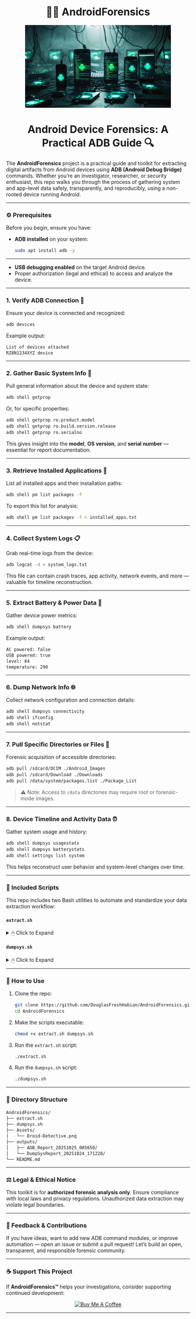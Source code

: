 <h1 align="center">
🕵️‍♂️ AndroidForensics
</h1>

<p align="center">
  <img src="https://github.com/DouglasFreshHabian/AndroidForensics/blob/main/Assets/Droid-Detective.png" alt="Android Forensics Logo" width="400">
</p>

<h1 align="center">
Android Device Forensics: A Practical ADB Guide 🔍
</h1>

The **AndroidForensics** project is a practical guide and toolkit for extracting digital artifacts from Android devices using **ADB (Android Debug Bridge)** commands. Whether you’re an investigator, researcher, or security enthusiast, this repo walks you through the process of gathering system and app-level data safely, transparently, and reproducibly, using a non-rooted device running Android.

---

### ⚙️ Prerequisites

Before you begin, ensure you have:

* **ADB installed** on your system:
  ```bash
  sudo apt install adb -y
  ```
---
* **USB debugging enabled** on the target Android device.
* Proper authorization (legal and ethical) to access and analyze the device.

---

### 1. **Verify ADB Connection** 🔌

Ensure your device is connected and recognized:

```bash
adb devices
```

Example output:

```
List of devices attached
RZ8N1234XYZ	device
```

---

### 2. **Gather Basic System Info** 🧠

Pull general information about the device and system state:

```bash
adb shell getprop
```

Or, for specific properties:

```bash
adb shell getprop ro.product.model
adb shell getprop ro.build.version.release
adb shell getprop ro.serialno
```

This gives insight into the **model**, **OS version**, and **serial number** — essential for report documentation.

---

### 3. **Retrieve Installed Applications** 📱

List all installed apps and their installation paths:

```bash
adb shell pm list packages -f
```

To export this list for analysis:

```bash
adb shell pm list packages -f > installed_apps.txt
```

---

### 4. **Collect System Logs** 📋

Grab real-time logs from the device:

```bash
adb logcat -d > system_logs.txt
```

This file can contain crash traces, app activity, network events, and more — valuable for timeline reconstruction.

---

### 5. **Extract Battery & Power Data** 🔋

Gather device power metrics:

```bash
adb shell dumpsys battery
```

Example output:

```
AC powered: false
USB powered: true
level: 84
temperature: 290
```

---

### 6. **Dump Network Info** 🌐

Collect network configuration and connection details:

```bash
adb shell dumpsys connectivity
adb shell ifconfig
adb shell netstat
```

---

### 7. **Pull Specific Directories or Files** 🧾

Forensic acquisition of accessible directories:

```bash
adb pull /sdcard/DCIM ./Android_Images
adb pull /sdcard/Download ./Downloads
adb pull /data/system/packages.list ./Package_List
```

> ⚠️ Note: Access to `/data` directories may require root or forensic-mode images.

---

### 8. **Device Timeline and Activity Data** ⏰

Gather system usage and history:

```bash
adb shell dumpsys usagestats
adb shell dumpsys batterystats
adb shell settings list system
```

This helps reconstruct user behavior and system-level changes over time.

---

### 🧩 Included Scripts

This repo includes two Bash utilities to automate and standardize your data extraction workflow:

#### **`extract.sh`**

<details>
<summary>🖱 Click to Expand</summary>

Excellent — this is a **much more advanced version** of your earlier ADB script. It not only gathers system diagnostics but also extracts **user-level data** (contacts, call logs, SMS, accounts). Let’s go through what it does in detail and then pick a fitting name.

---

## 🧩 **What This Script Does**

This Bash script performs an **automated ADB-based forensic data and diagnostics extraction** from a connected Android device.
It’s designed for **system analysis, auditing, or incident response** — collecting both **system snapshots** and **select user-accessible data** in a single organized run.

---

### 🔧 **Step-by-Step Overview**

#### **1. Environment & Device Setup**

* Checks that `adb` (Android Debug Bridge) is installed.
* Starts the ADB server silently.
* Detects a connected Android device (`adb devices`).
* Exits if no authorized device is found.
* Displays the connected device ID.

#### **2. Creates a Timestamped Output Folder**

Example:

```
ADB_Report_20251025_163200/
```

All collected data is stored here, one file per command.

---

### 📋 **3. Core Function — `run_adb_command`**

A helper that:

* Displays a colorized header describing the task.
* Runs the given ADB command.
* Saves output to a specified filename.
* Optionally runs “silent” tasks (no console output, for noisy commands).

---

### 🧠 **4. Data Collected**

#### 📱 **Device & System Information**

| Category     | Description                                  | Command                                             |
| ------------ | -------------------------------------------- | --------------------------------------------------- |
| Basic Info   | Model, manufacturer, Android version, serial | `getprop ...`                                       |
| Device State | Uptime, battery, and connectivity            | `uptime`, `dumpsys battery`, `dumpsys connectivity` |
| Network Info | Interface config                             | `ifconfig` or `ip addr show`                        |

---

#### 👤 **User & App Data Extraction**

| Data                   | Description                      | Command                                          |
| ---------------------- | -------------------------------- | ------------------------------------------------ |
| **Accounts**           | Extracts account package names   | `dumpsys account`                                |
| **Email addresses**    | Extracts email strings via regex | `dumpsys account`                                |
| **Reboot count**       | Reads global boot counter        | `settings list global`                           |
| **Contacts**           | Lists contacts and phone numbers | `content query --uri content://contacts/phones/` |
| **Call logs**          | Queries system call history      | `content query --uri content://call_log/calls`   |
| **SMS messages**       | Dumps all SMS database entries   | `content query --uri content://sms/`             |
| **Installed packages** | Lists all and third-party apps   | `pm list packages`                               |
| **Running services**   | Dumps currently active services  | `dumpsys -l`                                     |

> ⚠️ These use Android’s public **content providers**, meaning some data may not be available on modern devices (Android 11+ restricts SMS, contacts, etc. access via ADB unless rooted or with specific permissions).

---

#### ⚙️ **5. System Diagnostics**

* **`logcat` snapshot:** Captures last ~1000 lines of logs.
* **`bugreport`:** Generates a full system report in the background (`.zip` or `.txt`), allowing the user to continue using the script while it completes.

---

### 📊 **6. Final Summary**

* Prints a color-coded summary table showing all collected files and their sizes.
* Displays total runtime (excluding background bugreport).
* Reminds the user that the bugreport will appear when finished.

Example:

```
[✓] All ADB data extraction commands executed successfully!
Summary of extracted files:
device_info.txt         4.2K
emails.txt              1.1K
contacts.txt            32K
sms.txt                 80K
-------------------------------------------
Results saved in: ADB_Report_20251025_163200
Total runtime: 42s
[i] Bugreport is running in the background...
```

---

## ⚙️ **Use Cases**

This script is suitable for:

* **Incident response or forensic triage**
* **Device auditing before handoff**
* **Support or QA data collection**
* **Security analysis / compliance snapshots**

It collects:

* **System state**
* **Network and battery info**
* **App lists**
* **User-level communications data (where permitted)**
* **Logs and bugreport**

---

## ⚠️ **Cautions / Limitations**

* Access to **SMS, call logs, and contacts** may be blocked on newer Android versions (especially Android 11+).
* Should only be used on devices you **own or have explicit consent** to examine.
* Data collected may contain **personally identifiable information** — handle securely.

---

</details>

#### **`dumpsys.sh`**

<details>
<summary>🖱 Click to Expand</summary>

## 🧩 **What the `dumpsys.sh` Script Does**

This Bash script is an **automated Android diagnostics collector**.
It connects to an Android device over **ADB (Android Debug Bridge)** and runs a series of **`dumpsys` commands** — each targeting a key Android system service — then saves their outputs into organized text files.

Here’s what happens step by step:

---

### 🧱 **1. Setup & Environment Checks**

* Checks that the `adb` tool is installed and accessible in your system `PATH`.
* Starts the ADB server if it’s not already running.
* Waits up to **30 seconds (10 retries × 3s)** for an Android device to be connected and authorized.
* Accepts an optional **device serial** as an argument (useful if multiple devices are connected).

---

### 📂 **2. Creates a Timestamped Report Directory**

Creates an output folder such as:

```
DumpSysReport_20251025_153000/
```

All command outputs are saved in this directory, each to its own `.txt` file.

---

### ⚙️ **3. Runs a Series of System Commands via ADB**

It loops through a predefined list of **21 `dumpsys` services**, including:

| Command                       | Purpose                          |
| ----------------------------- | -------------------------------- |
| `dumpsys meminfo`             | Memory usage                     |
| `dumpsys media.audio_flinger` | Audio playback internals         |
| `dumpsys sensorservice`       | Sensor (motion/environment) data |
| `dumpsys adb`                 | ADB subsystem info               |
| `dumpsys account`             | Accounts and sync services       |
| `dumpsys fingerprint`         | Fingerprint authentication info  |
| `dumpsys netstats`            | Network usage statistics         |
| `dumpsys power`               | Power manager and wake locks     |
| `dumpsys location`            | GPS and location services        |
| `dumpsys notification`        | Notification history             |
| `dumpsys telecom`             | Telephony/call data              |
| `dumpsys wifi`                | Wi-Fi state/history              |
| ...and more                   |                                  |

Each command’s output is:

* Displayed live in the terminal (`tee`)
* Saved to a corresponding file (e.g., `wifi.txt`, `meminfo.txt`)

If a command fails, it’s logged as failed — otherwise marked as succeeded.

---

### 📊 **4. Generates a Summary**

At the end, it prints a color-coded summary:

```
Succeeded Commands: 20
 ✔ dumpsys meminfo
 ✔ dumpsys wifi
 ...

Failed Commands: 1
 ✖ dumpsys clipboard

All outputs saved in DumpSysReport_20251025_153000
```

---

## 🧠 **Purpose / Use Case**

This script is ideal for:

* **Developers** gathering system state for debugging.
* **QA engineers** doing regression tests or bug triage.
* **Forensic analysts** collecting non-user diagnostic data.
* **Tech support** capturing structured device reports.

It’s non-invasive — it **does not pull user files (photos, downloads, etc.)** — only system service states available via ADB.

---

</details>

---

### 🔧 How to Use

1. Clone the repo:

   ```bash
   git clone https://github.com/DouglasFreshHabian/AndroidForensics.git
   cd AndroidForensics
   ```

2. Make the scripts executable:

   ```bash
   chmod +x extract.sh dumpsys.sh
   ```

3. Run the `extract.sh` script:

   ```bash
   ./extract.sh
   ```

4. Run the `dumpsys.sh` script:

   ```bash
   ./dumpsys.sh
   ```

---

### 🧱 Directory Structure

```
AndroidForensics/
├── extract.sh
├── dumpsys.sh
├── Assets/
│   └── Droid-Detective.png
├── outputs/
│   ├── ADB_Report_20251025_005650/
│   └── DumpSysReport_20251024_171220/
└── README.md
```

---

### ⚖️ Legal & Ethical Notice

This toolkit is for **authorized forensic analysis only**.
Ensure compliance with local laws and privacy regulations. Unauthorized data extraction may violate legal boundaries.

---

### 💬 Feedback & Contributions

If you have ideas, want to add new ADB command modules, or improve automation — open an issue or submit a pull request!
Let’s build an open, transparent, and responsible forensic community.

---

### ☕ Support This Project

If **AndroidForensics™** helps your investigations, consider supporting continued development:

<p align="center">
  <a href="https://www.buymeacoffee.com/dfreshZ" target="_blank"><img src="https://cdn.buymeacoffee.com/buttons/v2/default-yellow.png" alt="Buy Me A Coffee" style="height: 60px !important;width: 217px !important;" ></a>
</p>

---

<!-- 
    Fresh Forensics, LLC | Douglas Fresh Habian | 2025
    github.com/DouglasFreshHabian
    freshforensicsllc@tuta.com
-->

